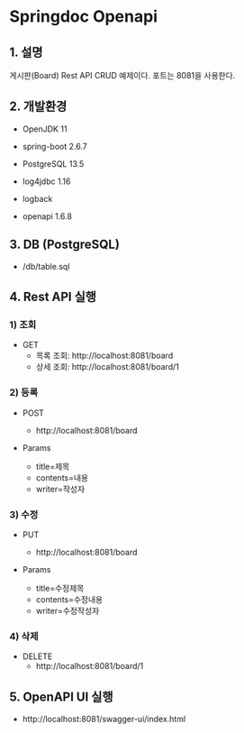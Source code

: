 # Springdoc Openapi

## 1. 설명
게시판(Board) Rest API CRUD 예제이다. 포트는 8081을 사용한다.

## 2. 개발환경

* OpenJDK 11

* spring-boot 2.6.7

* PostgreSQL 13.5

* log4jdbc 1.16

* logback

* openapi 1.6.8

## 3. DB (PostgreSQL)

* /db/table.sql

## 4. Rest API 실행

### 1) 조회

* GET
  - 목록 조회: http://localhost:8081/board
  - 상세 조회: http://localhost:8081/board/1

### 2) 등록

* POST
  - http://localhost:8081/board

* Params
  - title=제목
  - contents=내용
  - writer=작성자

### 3) 수정

* PUT
  - http://localhost:8081/board

* Params
  - title=수정제목
  - contents=수정내용
  - writer=수정작성자

### 4) 삭제

* DELETE
  - http://localhost:8081/board/1


## 5. OpenAPI UI 실행

* http://localhost:8081/swagger-ui/index.html
